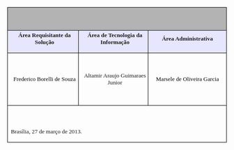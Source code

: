 <table width="697" cellpadding="7" cellspacing="0">
<col width="216">
<col width="216">
<col width="221">
<tr><td colspan="3" width="681" height="6" bgcolor="#b3b3b3" style="border: 1px solid #000001; padding: 0cm 0.19cm"><p align="center"><br></p></td></tr>
<tr>

<td width="216" height="16" bgcolor="#e6e6ff" style="border-top: none; border-bottom: 1px solid #000001; border-left: 1px solid #000001; border-right: none; padding-top: 0cm; padding-bottom: 0cm; padding-left: 0.19cm; padding-right: 0cm">
<p align="center" style="margin-top: 0.07cm"><font face="Arial Narrow, serif" size="2" style="font-size: 10pt"><b>Área Requisitante da Solução</b></font></p></td>

<td width="216" bgcolor="#e6e6ff" style="border-top: none; border-bottom: 1px solid #000001; border-left: 1px solid #000001; border-right: none; padding-top: 0cm; padding-bottom: 0cm; padding-left: 0.19cm; padding-right: 0cm"><p align="center" style="margin-top: 0.07cm"><font face="Arial Narrow, serif"><font size="2" style="font-size: 10pt"><b>Área de Tecnologia da Informação</b></font></font></p></td>

<td width="221" bgcolor="#e6e6ff" style="border-top: none; border-bottom: 1px solid #000001; border-left: 1px solid #000001; border-right: 1px solid #000001; padding: 0cm 0.19cm"><p align="center" style="margin-top: 0.07cm"><font face="Arial Narrow, serif"><font size="2" style="font-size: 10pt"><b>Área Administrativa</b></font></font></p></td>
</tr>

<tr>
<td width="216" height="16" style="border-top: none; border-bottom: 1px solid #000001; border-left: 1px solid #000001; border-right: none; padding-top: 0cm; padding-bottom: 0cm; padding-left: 0.19cm; padding-right: 0cm"><p align="center" style="margin-bottom: 0cm"><br></p><p align="center" style="margin-bottom: 0cm"><font face="Arial Narrow, serif"><font size="2" style="font-size: 10pt"></font></font></p><p align="center" style="margin-bottom: 0cm"><font color="#000000"><font face="Arial Narrow, serif"><font size="2" style="font-size: 10pt">Frederico Borelli de Souza</font></font></font></p> <p align="center"><br> </p> </td>

<td width="216" style="border-top: none; border-bottom: 1px solid #000001; border-left: 1px solid #000001; border-right: none; padding-top: 0cm; padding-bottom: 0cm; padding-left: 0.19cm; padding-right: 0cm"><p align="center" style="margin-bottom: 0cm"><font face="Arial Narrow, serif"><font size="2" style="font-size: 10pt"></font></font></p> <p align="center"><font face="Arial Narrow, serif"><font size="2" style="font-size: 10pt">Altamir Araujo Guimaraes Junior</font></font></p> </td> 

<td width="221" style="border-top: none; border-bottom: 1px solid #000001; border-left: 1px solid #000001; border-right: 1px solid #000001; padding: 0cm 0.19cm"> <p align="center" style="margin-bottom: 0cm"><font face="Arial Narrow, serif"><font size="2" style="font-size: 10pt"></font></font></p> <p align="center"><font color="#000000"><font face="Arial Narrow, serif"><font size="2" style="font-size: 10pt">Marsele de Oliveira Garcia</font></font></font></p> </td>
</tr>

<tr> <td colspan="3" width="681" height="15" style="border-top: none; border-bottom: 1px solid #000001; border-left: 1px solid #000001; border-right: 1px solid #000001; padding: 0cm 0.19cm"> <p style="margin-bottom: 0cm"><br> </p> <p><font face="Arial Narrow, serif"><font size="2" style="font-size: 10pt">Brasília, 27 de março de 2013.</font></font></p> </td> </tr>

</table>
